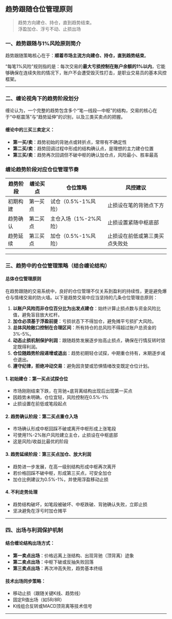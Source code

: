 ## 趋势跟随仓位管理原则
>趋势方向建仓、持仓，直到趋势结束。  
>浮盈加仓、浮亏不动、止损出场  


### 一、趋势跟随与1%风险原则简介

趋势跟随策略核心在于：**顺着市场主流方向建仓、持仓，直到趋势结束**。

“每笔1%风险”规则指的是：每次交易的**最大亏损控制在账户余额的1%以内**，它能够确保在连续失败的情况下，账户不会遭受毁灭性打击，是职业交易员的基本风控框架。

---

### 二、缠论视角下的趋势阶段划分

缠论认为，一个完整的趋势包含多个“笔—线段—中枢”的结构，交易的核心在于“中枢震荡”与“趋势延伸”的识别，以及三类买卖点的把握。

#### 缠论中的三买三卖定义：

* **第一买/卖**：趋势初始的背驰点或转折点，常带有不确定性
* **第二买/卖**：趋势回调过程中形成的结构确认点，是理想的主力建仓位置
* **第三买/卖**：趋势再次回调但不破中枢的确认加仓点，风险最小、胜率最高

### 缠论趋势阶段对应仓位管理节奏

| 趋势阶段 | 缠论买点 | 仓位策略          | 风控建议            |
| ---- | ---- | ------------- | --------------- |
| 初期构建 | 第一买点 | 试仓（0.5%-1%风险） | 止损设在笔的背驰点下方     |
| 趋势确认 | 第二买点 | 主仓入场（1%-2%风险） | 止损设置紧随中枢底部      |
| 趋势延续 | 第三买点 | 加仓（0.5%-1%风险） | 止损设在前低或第三类买点失败处 |

---

### 三、趋势中的仓位管理策略（结合缠论结构）

#### 总体仓位管理原则

在趋势跟随的交易系统中，良好的仓位管理不仅关系到盈利的持续性，更是避免爆仓与情绪交易的防火墙。以下是趋势交易中应当坚持的几条仓位管理总原则：

1. **以账户风险而非仓位百分比为出发点建仓**：始终计算止损点数与资金风险比值，避免盲目放大杠杆。
2. **加仓必须基于浮盈前提**：亏损状态下不得加仓，避免摊平亏损扩大风险。
3. **总体风险敞口控制在合理区间**：所有持仓的总风险不得超过账户总资金的3%-5%。
4. **动态止损机制保护利润**：跟随趋势发展逐步抬高止损点，确保在行情反转时锁定既得利润。
5. **仓位随趋势阶段递增或退出**：趋势初期轻仓试探，中期重仓持有，末期逐步减仓退出。
6. **遵守纪律，拒绝冲动交易**：避免因贪婪或恐惧情绪改变既定仓位计划。

#### 1. 初始建仓：第一买点试探仓位

* 市场刚刚结束下跌，在背驰+底背离结构出现后出现第一买点
* 因趋势未明确，仓位宜轻，风险控制在0.5%-1%
* 止损设置在前低或笔段起点

#### 2. 趋势确认阶段：第二买点重仓入场

* 市场确认形成中枢回踩不破或离开中枢形成上涨笔段
* 可使用1%-2%账户风险建立主仓，止损设在中枢底部
* 这是风险/收益比最优的阶段

#### 3. 趋势延续阶段：第三买点加仓、放大利润

* 趋势进一步发展，在高一级别结构形成中枢再次离开
* 若价格回踩不破中枢，形成第三买点，可安全加仓
* 加仓比例建议为0.5%-1%，并使用浮盈移动止损

#### 4. 不利走势处理

* 趋势结构破坏，如笔段被破坏、中枢跌破、背驰确认失败，立即止损
* 坚决避免在浮亏时加仓摊平

---

### 四、出场与利润保护机制

#### 结合缠论结构出场方式：

* **第一卖点出场**：价格远离上涨结构、出现背驰（顶背离）迹象
* **第二卖点出场**：中枢下破或反抽失败回落
* **第三卖点出场**：再次冲高失败，趋势基本终结

#### 技术出场同步策略：

* 移动止损（跟随关键K线、趋势线）
* 固定R值出场（如5R/8R）
* K线组合反转或MACD顶背离等技术信号

---

